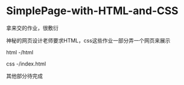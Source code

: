 # SimplePage-with-HTML-and-CSS
拿来交的作业，很敷衍

神秘的网页设计老师要求HTML，css这些作业一部分弄一个网页来展示

html -/html

css -/index.html

其他部分待完成
